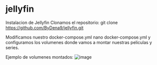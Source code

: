 # jellyfin

Instalacion de Jellyfin
Clonamos el repositorio: git clone https://github.com/ByDena9/jellyfin.git

Modificamos nuestro docker-compose.yml nano docker-compose.yml y configuramos los volumenes donde vamos a montar nuestras peliculas y series.

Ejemplo de volumenes montados:
![image](https://user-images.githubusercontent.com/114068764/213692027-a0847e71-2647-417b-98db-05d5bb92cb8f.png)
